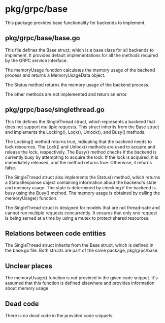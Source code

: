 # pkg/grpc/base

This package provides base functionality for backends to implement.

## pkg/grpc/base/base.go
This file defines the Base struct, which is a base class for all backends to implement. It provides default implementations for all the methods required by the GRPC service interface.

The memoryUsage function calculates the memory usage of the backend process and returns a MemoryUsageData object.

The Status method returns the memory usage of the backend process.

The other methods are not implemented and return an error.

## pkg/grpc/base/singlethread.go
This file defines the SingleThread struct, which represents a backend that does not support multiple requests. This struct inherits from the Base struct and implements the Locking(), Lock(), Unlock(), and Busy() methods.

The Locking() method returns true, indicating that the backend needs to lock resources. The Lock() and Unlock() methods are used to acquire and release the lock, respectively. The Busy() method checks if the backend is currently busy by attempting to acquire the lock. If the lock is acquired, it is immediately released, and the method returns true. Otherwise, it returns false.

The SingleThread struct also implements the Status() method, which returns a StatusResponse object containing information about the backend's state and memory usage. The state is determined by checking if the backend is busy using the Busy() method. The memory usage is obtained by calling the memoryUsage() function.

The SingleThread struct is designed for models that are not thread-safe and cannot run multiple requests concurrently. It ensures that only one request is being served at a time by using a mutex to protect shared resources.

## Relations between code entities
The SingleThread struct inherits from the Base struct, which is defined in the base.go file. Both structs are part of the same package, pkg/grpc/base.

## Unclear places
The memoryUsage() function is not provided in the given code snippet. It's assumed that this function is defined elsewhere and provides information about memory usage.

## Dead code
There is no dead code in the provided code snippets.

